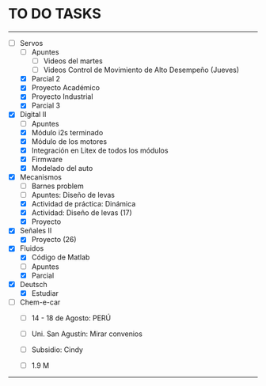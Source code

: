 # TO DO TASKS 


---

- [ ] Servos
	- [ ] Apuntes
		- [ ] Videos del martes
		- [ ] Videos Control de Movimiento de Alto Desempeño (Jueves)
	- [x] Parcial 2
	- [x] Proyecto Académico
	- [x] Proyecto Industrial
	- [x] Parcial 3

- [x] Digital II
	- [ ] Apuntes
	- [x] Módulo i2s terminado
	- [x] Módulo de los motores
	- [x] Integración en Litex de todos los módulos
	- [x] Firmware
	- [x] Modelado del auto

- [x] Mecanismos
	- [ ] Barnes problem
	- [ ] Apuntes: Diseño de levas
	- [x] Actividad de práctica: Dinámica
	- [x] Actividad: Diseño de levas (17)
	- [x] Proyecto

- [x] Señales II
	- [x] Proyecto (26)

- [x] Fluidos
	- [x] Código de Matlab
	- [ ] Apuntes
	- [x] Parcial

- [x] Deutsch
	- [x] Estudiar

- [ ] Chem-e-car
	- [ ] 14 - 18 de Agosto: PERÚ
	- [ ] Uni. San Agustín: Mirar convenios
	- [ ] Subsidio: Cindy
	- [ ] 1.9 M


---
